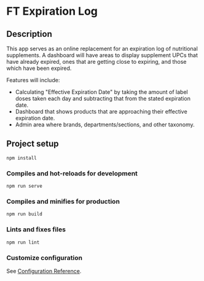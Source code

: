 # FT Expiration Log

## Description
This app serves as an online replacement for an expiration log of nutritional supplements. A dashboard will have areas to display supplement UPCs that have already expired, ones that are getting close to expiring, and those which have been expired.

Features will include:
* Calculating "Effective Expiration Date" by taking the amount of label doses taken each day and subtracting that from the stated expiration date.
* Dashboard that shows products that are approaching their effective expiration date.
* Admin area where brands, departments/sections, and other taxonomy.

## Project setup
```
npm install
```

### Compiles and hot-reloads for development
```
npm run serve
```

### Compiles and minifies for production
```
npm run build
```

### Lints and fixes files
```
npm run lint
```

### Customize configuration
See [Configuration Reference](https://cli.vuejs.org/config/).

